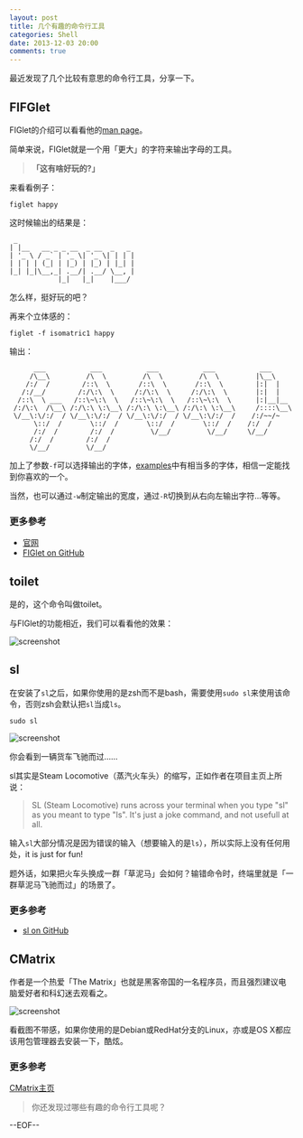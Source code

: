 ```yaml
---
layout: post
title: 几个有趣的命令行工具
categories: Shell
date: 2013-12-03 20:00
comments: true
---
```


最近发现了几个比较有意思的命令行工具，分享一下。

## FIFGlet

FIGlet的介绍可以看看他的[man page](http://www.figlet.org/figlet-man.html)。

简单来说，FIGlet就是一个用「更大」的字符来输出字母的工具。

> **「这有啥好玩的?」**

来看看例子：

```
figlet happy
```

这时候输出的结果是：

```
 _                             
| |__   __ _ _ __  _ __  _   _ 
| '_ \ / _` | '_ \| '_ \| | | |
| | | | (_| | |_) | |_) | |_| |
|_| |_|\__,_| .__/| .__/ \__, |
            |_|   |_|    |___/ 
```

怎么样，挺好玩的吧？

再来个立体感的：

```
figlet -f isomatric1 happy
```

输出：

```
      ___           ___           ___           ___           ___     
     /\__\         /\  \         /\  \         /\  \         |\__\    
    /:/  /        /::\  \       /::\  \       /::\  \        |:|  |   
   /:/__/        /:/\:\  \     /:/\:\  \     /:/\:\  \       |:|  |   
  /::\  \ ___   /::\~\:\  \   /::\~\:\  \   /::\~\:\  \      |:|__|__ 
 /:/\:\  /\__\ /:/\:\ \:\__\ /:/\:\ \:\__\ /:/\:\ \:\__\     /::::\__\
 \/__\:\/:/  / \/__\:\/:/  / \/__\:\/:/  / \/__\:\/:/  /    /:/~~/~   
      \::/  /       \::/  /       \::/  /       \::/  /    /:/  /     
      /:/  /        /:/  /         \/__/         \/__/     \/__/      
     /:/  /        /:/  /                                             
     \/__/         \/__/                                            
```

加上了参数`-f`可以选择输出的字体，[examples](http://www.figlet.org/examples.html)中有相当多的字体，相信一定能找到你喜欢的一个。

当然，也可以通过`-w`制定输出的宽度，通过`-R`切换到从右向左输出字符...等等。

### 更多參考

* [官网](http://www.figlet.org/)
* [FIGlet on GitHub](https://github.com/cmatsuoka/figlet)

## toilet

是的，这个命令叫做toilet。

与FIGlet的功能相近，我们可以看看他的效果：

![screenshot](http://fantasyshao-blog.qiniudn.com/toilet.png)


## sl

在安装了`sl`之后，如果你使用的是zsh而不是bash，需要使用`sudo sl`来使用该命令，否则zsh会默认把`sl`当成`ls`。

```
sudo sl
```

![screenshot](http://fantasyshao-blog.qiniudn.com/sl.png)

你会看到一辆货车飞驰而过……

sl其实是Steam Locomotive（蒸汽火车头）的缩写，正如作者在项目主页上所说：

> SL (Steam Locomotive) runs across your terminal when you type "sl" as you meant to type "ls". It's just a joke command, and not usefull at all.

输入`sl`大部分情况是因为错误的输入（想要输入的是`ls`），所以实际上没有任何用处，it is just for fun!

题外话，如果把火车头换成一群「草泥马」会如何？输错命令时，终端里就是「一群草泥马飞驰而过」的场景了。

### 更多参考

* [sl on GitHub](https://github.com/mtoyoda/sl)

## CMatrix

作者是一个热爱「The Matrix」也就是黑客帝国的一名程序员，而且强烈建议电脑爱好者和科幻迷去观看之。

![screenshot](http://fantasyshao-blog.qiniudn.com/matrix.png)

看截图不带感，如果你使用的是Debian或RedHat分支的Linux，亦或是OS X都应该用包管理器去安装一下，酷炫。

### 更多参考

[CMatrix主页](http://www.asty.org/cmatrix/)

> 你还发现过哪些有趣的命令行工具呢？

--EOF--


